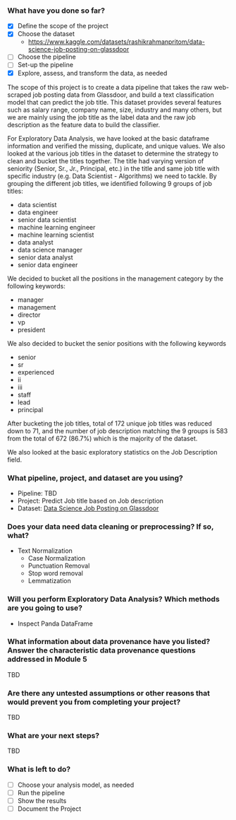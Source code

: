 ### What have you done so far?
- [x] Define the scope of the project
- [x] Choose the dataset
  - https://www.kaggle.com/datasets/rashikrahmanpritom/data-science-job-posting-on-glassdoor
- [ ] Choose the pipeline
- [ ] Set-up the pipeline
- [x] Explore, assess, and transform the data, as needed

The scope of this project is to create a data pipeline that takes the raw web-scraped job posting data from Glassdoor, and build a text classification model that can predict the job title. This dataset provides several features such as salary range, company name, size, industry and many others, but we are mainly using the job title as the label data and the raw job description as the feature data to build the classifier.

For Exploratory Data Analysis, we have looked at the basic dataframe information and verified the missing, duplicate, and unique values. We also looked at the various job titles in the dataset to determine the strategy to clean and bucket the titles together. The title had varying version of seniority (Senior, Sr., Jr., Principal, etc.) in the title and same job title with specific industry (e.g. Data Scientist - Algorithms) we need to tackle. By grouping the different job titles, we identified following 9 groups of job titles:
  - data scientist
  - data engineer
  - senior data scientist
  - machine learning engineer
  - machine learning scientist
  - data analyst
  - data science manager
  - senior data analyst
  - senior data engineer

We decided to bucket all the positions in the management category by the following keywords:
  - manager
  - management
  - director
  - vp
  - president

We also decided to bucket the senior positions with the following keywords
  - senior
  - sr
  - experienced
  - ii
  - iii
  - staff
  - lead
  - principal

After bucketing the job titles, total of 172 unique job titles was reduced down to 71, and the number of job description matching the 9 groups is 583 from the total of 672 (86.7%) which is the majority of the dataset.

We also looked at the basic exploratory statistics on the Job Description field. 


### What pipeline, project, and dataset are you using?

* Pipeline: TBD
* Project: Predict Job title based on Job description
* Dataset: [Data Science Job Posting on Glassdoor](https://www.kaggle.com/datasets/rashikrahmanpritom/data-science-job-posting-on-glassdoor)

### Does your data need data cleaning or preprocessing? If so, what?
* Text Normalization
  * Case Normalization
  * Punctuation Removal
  * Stop word removal
  * Lemmatization
  
### Will you perform Exploratory Data Analysis? Which methods are you going to use?
* Inspect Panda DataFrame

### What information about data provenance have you listed? Answer the characteristic data provenance questions addressed in Module 5
TBD

### Are there any untested assumptions or other reasons that would prevent you from completing your project?
TBD

### What are your next steps?
TBD

### What is left to do?
- [ ] Choose your analysis model, as needed
- [ ] Run the pipeline
- [ ] Show the results
- [ ] Document the Project
